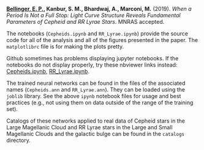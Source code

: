**[Bellinger, E. P.](https://earlbellinger.com), Kanbur, S. M., Bhardwaj, A., Marconi, M.** (2019). *When a Period Is Not a Full Stop: Light Curve Structure Reveals Fundamental Parameters of Cepheid and RR Lyrae Stars*. MNRAS accepted.

The notebooks (`Cepheids.ipynb` and `RR_Lyrae.ipynb`) provide the source code for all of the analysis and all of the figures presented in the paper. The `matplotlibrc` file is for making the plots pretty. 

Github sometimes has problems displaying jupyter notebooks. If the notebooks do not display properly, try these nbviewer links instead:
[Cepheids.ipynb](https://github.com/earlbellinger/Cepheid-neural-network/blob/master/Cepheids.ipynb), 
[RR_Lyrae.ipynb](https://github.com/earlbellinger/Cepheid-neural-network/blob/master/RR_Lyrae.ipynb). 

The trained neural networks can be found in the files of the associated names (`Cepheids.ann` and `RR_Lyrae.ann`). They can be loaded using the `joblib` library. See the above `ipynb` notebook files for usage and best practices (e.g., not using them on data outside of the range of the training set). 

Catalogs of these networks applied to real data of Cepheid stars in the Large Magellanic Cloud and RR Lyrae stars in the Large and Small Magellanic Clouds and the galactic bulge can be found in the `catalogs` directory. 
